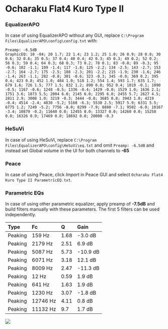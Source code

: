 # Ocharaku Flat4 Kuro Type II

### EqualizerAPO
In case of using EqualizerAPO without any GUI, replace `C:\Program Files\EqualizerAPO\config\config.txt`
with:
```
Preamp: -6.5dB
GraphicEQ: 10 -84; 20 1.7; 22 1.4; 23 1.2; 25 1.0; 26 0.9; 28 0.8; 30 0.6; 32 0.6; 35 0.5; 37 0.4; 40 0.4; 42 0.3; 45 0.3; 49 0.2; 52 0.2; 56 0.3; 59 0.4; 64 0.3; 68 0.3; 73 0.2; 78 0.1; 83 -0.0; 89 -0.3; 95 -0.6; 102 -1.1; 109 -1.4; 117 -1.8; 125 -2.2; 134 -2.5; 143 -2.7; 153 -2.7; 164 -2.7; 175 -2.5; 188 -2.3; 201 -2.2; 215 -1.9; 230 -1.6; 246 -1.4; 263 -1.1; 282 -0.8; 301 -0.6; 323 -0.3; 345 -0.0; 369 0.2; 395 0.4; 423 0.8; 452 1.0; 484 1.0; 518 1.2; 554 1.4; 593 1.7; 635 1.7; 679 1.6; 726 1.5; 777 1.5; 832 1.2; 890 0.8; 952 0.4; 1019 -0.1; 1090 -0.5; 1167 -0.6; 1248 -0.5; 1336 -0.4; 1429 -0.0; 1529 1.0; 1636 2.1; 1751 3.6; 1873 5.5; 2004 6.0; 2145 6.0; 2295 6.0; 2455 5.7; 2627 4.5; 2811 2.9; 3008 1.0; 3219 -0.3; 3444 -0.0; 3685 0.8; 3943 1.0; 4219 -0.4; 4514 -2.4; 4830 -5.2; 5168 -6.3; 5530 2.5; 5917 5.9; 6331 5.5; 6775 1.2; 7249 -5.2; 7756 -8.0; 8299 -7.9; 8880 -7.1; 9502 -6.0; 10167 -3.4; 10879 -0.2; 11640 0.0; 12455 0.0; 13327 0.0; 14260 0.0; 15258 0.0; 16326 0.0; 17469 0.0; 18692 0.0; 20000 -0.3
```

### HeSuVi
In case of using HeSuVi, replace `C:\Program Files\EqualizerAPO\config\HeSuVi\eq.txt` and omit `Preamp:
-6.5dB` and instead set Global volume in the UI for both channels to **-65**

### Peace
In case of using Peace, click *Import* in Peace GUI and select `Ocharaku Flat4 Kuro Type II ParametricEQ.txt`.

### Parametric EQs
In case of using other parametric equalizer, apply preamp of **-7.5dB** and build filters manually with
these parameters. The first 5 filters can be used independently.

| Type    | Fc       |    Q | Gain     |
|:--------|:---------|:-----|:---------|
| Peaking | 159 Hz   | 1.68 | -3.0 dB  |
| Peaking | 2179 Hz  | 2.51 | 6.9 dB   |
| Peaking | 5087 Hz  | 5.73 | -10.9 dB |
| Peaking | 6071 Hz  | 3.18 | 12.1 dB  |
| Peaking | 8009 Hz  | 2.47 | -11.3 dB |
| Peaking | 12 Hz    | 0.59 | 1.9 dB   |
| Peaking | 641 Hz   | 1.63 | 1.9 dB   |
| Peaking | 1230 Hz  | 3.07 | -1.8 dB  |
| Peaking | 12746 Hz | 4.11 | 0.8 dB   |
| Peaking | 11132 Hz | 9.7  | 1.7 dB   |

![](https://raw.githubusercontent.com/jaakkopasanen/AutoEq/master/results/innerfidelity/sbaf-serious/Ocharaku%20Flat4%20Kuro%20Type%20II/Ocharaku%20Flat4%20Kuro%20Type%20II.png)
